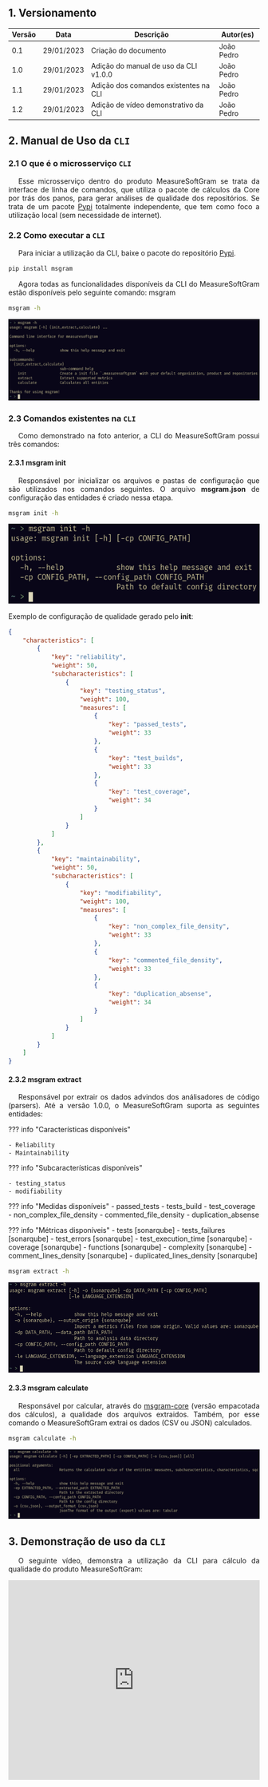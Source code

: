 ## 1. Versionamento

Versão|Data|Descrição|Autor(es)
------|----|---------|--------
0.1   | 29/01/2023 | Criação do documento | João Pedro
1.0   | 29/01/2023 | Adição do manual de uso da CLI v1.0.0 | João Pedro
1.1   | 29/01/2023 | Adição dos comandos existentes na CLI | João Pedro
1.2   | 29/01/2023 | Adição de vídeo demonstrativo da CLI  | João Pedro

## 2. Manual de Uso da `CLI`

### 2.1 O que é o microsserviço `CLI`

<p align="justify" style="text-indent: 20px">
    Esse microsserviço dentro do produto MeasureSoftGram se trata da interface de linha de comandos, que utiliza o pacote de cálculos da Core por trás dos panos, para gerar análises de qualidade dos repositórios. Se trata de um pacote <a href="https://pypi.org/project/msgram/">Pypi</a> totalmente independente, que tem como foco a utilização local (sem necessidade de internet).
</p>

### 2.2 Como executar a `CLI`

<p align="justify" style="text-indent: 20px">
    Para iniciar a utilização da CLI, baixe o pacote do repositório <a href="https://pypi.org/project/msgram/">Pypi</a>.
</p>

```sh
pip install msgram
```

<p align="justify" style="text-indent: 20px">
    Agora todas as funcionalidades disponíveis da CLI do MeasureSoftGram estão disponíveis pelo seguinte comando: msgram
</p>

```sh
msgram -h
```

![msgram_help](../assets/msgram.png)

### 2.3 Comandos existentes na `CLI`

<p align="justify" style="text-indent: 20px">
    Como demonstrado na foto anterior, a CLI do MeasureSoftGram possui três comandos:
</p>

#### 2.3.1 msgram init

<p align="justify" style="text-indent: 20px">
    Responsável por inicializar os arquivos e pastas de configuração que são utilizados nos comandos seguintes. O arquivo <b>msgram.json</b> de configuração das entidades é criado nessa etapa.
</p>

``` sh
msgram init -h
```

<center>

![msgram_init](../assets/msgram_init.png)

</center>

Exemplo de configuração de qualidade gerado pelo <b>init</b>:

``` json
{
    "characteristics": [
        {
            "key": "reliability",
            "weight": 50,
            "subcharacteristics": [
                {
                    "key": "testing_status",
                    "weight": 100,
                    "measures": [
                        {
                            "key": "passed_tests",
                            "weight": 33
                        },
                        {
                            "key": "test_builds",
                            "weight": 33
                        },
                        {
                            "key": "test_coverage",
                            "weight": 34
                        }
                    ]
                }
            ]
        },
        {
            "key": "maintainability",
            "weight": 50,
            "subcharacteristics": [
                {
                    "key": "modifiability",
                    "weight": 100,
                    "measures": [
                        {
                            "key": "non_complex_file_density",
                            "weight": 33
                        },
                        {
                            "key": "commented_file_density",
                            "weight": 33
                        },
                        {
                            "key": "duplication_absense",
                            "weight": 34
                        }
                    ]
                }
            ]
        }
    ]
}
```

#### 2.3.2 msgram extract

<p align="justify" style="text-indent: 20px">
    Responsável por extrair os dados advindos dos análisadores de código (parsers). Até a versão 1.0.0, o MeasureSoftGram suporta as seguintes entidades:
</p>

??? info "Características disponíveis"

    - Reliability
    - Maintainability

??? info "Subcaracterísticas disponíveis"

    - testing_status
    - modifiability

??? info "Medidas disponíveis"
    - passed_tests
    - tests_build
    - test_coverage
    - non_complex_file_density
    - commented_file_density
    - duplication_absense

??? info "Métricas disponíveis"
    - tests [sonarqube]
    - tests_failures [sonarqube]
    - test_errors [sonarqube]
    - test_execution_time [sonarqube]
    - coverage [sonarqube]
    - functions [sonarqube]
    - complexity [sonarqube]
    - comment_lines_density [sonarqube]
    - duplicated_lines_density [sonarqube]

``` sh
msgram extract -h
```

<center>

![msgram_extract](../assets/msgram_extract.png)

</center>

#### 2.3.3 msgram calculate

<p align="justify" style="text-indent: 20px">
    Responsável por calcular, através do <a href="https://pypi.org/project/msgram-core/">msgram-core</a> (versão empacotada dos cálculos), a qualidade dos arquivos extraidos. Também, por esse comando o MeasureSoftGram extrai os dados (CSV ou JSON) calculados.
</p>

```sh
msgram calculate -h
```

<center>

![msgram_calculate](../assets/msgram_calculate.png)

</center>

## 3. Demonstração de uso da `CLI`

<p align="justify" style="text-indent: 20px">
    O seguinte vídeo, demonstra a utilização da CLI para cálculo da qualidade do produto MeasureSoftGram:
</p>

<iframe style="width: 100%; height: 400px" src="https://www.youtube.com/embed/rSzV_5ZTXio" title="MeasureSoftGram - Guia de Uso" frameborder="0" allow="accelerometer; autoplay; clipboard-write; encrypted-media; gyroscope; picture-in-picture; web-share" allowfullscreen></iframe>
